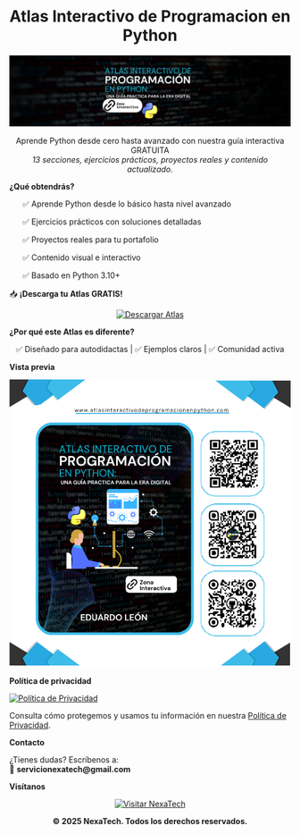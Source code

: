 <h1 align="center"> Atlas Interactivo de Programacion en Python</h1>

<p align="center">
  <img src="img/Atlas Interactivo.jpg" alt="Vista previa del Atlas" width="600"/>
</p>

<p align="center">Aprende Python desde cero hasta avanzado con nuestra guía interactiva GRATUITA</strong><br>
  <em>13 secciones, ejercicios prácticos, proyectos reales y contenido actualizado.</em>
</p>

 **¿Qué obtendrás?**

<ul>
  ✅ Aprende Python desde lo básico hasta nivel avanzado

  ✅ Ejercicios prácticos con soluciones detalladas
  
  ✅ Proyectos reales para tu portafolio
  
  ✅ Contenido visual e interactivo
  
  ✅ Basado en Python 3.10+
</ul>


📥 **¡Descarga tu Atlas GRATIS!**

<p align="center">
  <a href="www.atlasinteractivodeprogramacionenpython.com.pdf" target="_blank">
    <img src="https://img.shields.io/badge/📚%20Obtener%20Atlas-28a745?style=for-the-badge&logo=python&logoColor=white" alt="Descargar Atlas">
  </a>
</p>



**¿Por qué este Atlas es diferente?**

<p align="center">
  ✅ Diseñado para autodidactas | ✅ Ejemplos claros | ✅ Comunidad activa
</p>



**Vista previa**

<p align="">
  <img src="img/1.1.png" alt="Vista previa del Atlas" width="600"/>
</p>



**Política de privacidad**

<p align="">
  <a href="docs/politicas-privacidad.md" target="_blank">
    <img src="https://img.shields.io/badge/%20Ver%20Política%20de%20Privacidad-0078D7?style=for-the-badge" alt="Política de Privacidad">
  </a>
</p>

<p align="">
  Consulta cómo protegemos y usamos tu información en nuestra
  <a href="doc/politicas-privacidad.md">Política de Privacidad</a>.
</p>



**Contacto**

<p align="">
  ¿Tienes dudas? Escríbenos a:<br>
  📧 <strong>servicionexatech@gmail.com</strong>
</p>



**Visítanos**

<p align="center">
  <a href="https://www.nexatech.org" target="_blank">
    <img src="https://img.shields.io/badge/%20Visitar%20NexaTech-ff9800?style=for-the-badge&logo=google-chrome&logoColor=white" alt="Visitar NexaTech">
  </a>
</p>



<p align="center"><strong>© 2025 NexaTech. Todos los derechos reservados.</strong></p>
